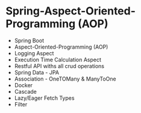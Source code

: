 # Spring-Aspect-Oriented-Programming (AOP)


- Spring Boot
- Aspect-Oriented-Programming (AOP)
- Logging Aspect
- Execution Time Calculation Aspect
- Restful API withs all crud operations
- Spring Data - JPA
- Association - OneTOMany & ManyToOne
- Docker
- Cascade
- Lazy/Eager Fetch Types
- Filter



